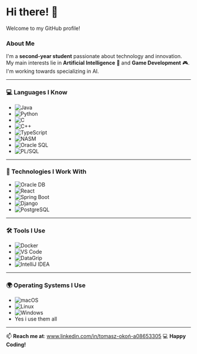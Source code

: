 # Hi there! 👋

Welcome to my GitHub profile! 

### About Me  
I'm a **second-year student** passionate about technology and innovation. My main interests lie in **Artificial Intelligence** 🤖 and **Game Development** 🎮. I'm working towards specializing in AI.

---

### 💻 Languages I Know  
- ![Java](https://img.shields.io/badge/Java-ED8B00?style=for-the-badge&logo=java&logoColor=white)  
- ![Python](https://img.shields.io/badge/Python-3776AB?style=for-the-badge&logo=python&logoColor=white)  
- ![C](https://img.shields.io/badge/C-00599C?style=for-the-badge&logo=c&logoColor=white)  
- ![C++](https://img.shields.io/badge/C++-00599C?style=for-the-badge&logo=cplusplus&logoColor=white)  
- ![TypeScript](https://img.shields.io/badge/TypeScript-3178C6?style=for-the-badge&logo=typescript&logoColor=white)  
- ![NASM](https://img.shields.io/badge/NASM-000000?style=for-the-badge&logo=assembly&logoColor=white)  
- ![Oracle SQL](https://img.shields.io/badge/Oracle_SQL-F80000?style=for-the-badge&logo=oracle&logoColor=white)  
- ![PL/SQL](https://img.shields.io/badge/PL%2FSQL-F80000?style=for-the-badge&logo=oracle&logoColor=white)

---

### 🚀 Technologies I Work With  
- ![Oracle DB](https://img.shields.io/badge/Oracle_DB-F80000?style=for-the-badge&logo=oracle&logoColor=white)  
- ![React](https://img.shields.io/badge/React-61DAFB?style=for-the-badge&logo=react&logoColor=black)  
- ![Spring Boot](https://img.shields.io/badge/Spring_Boot-6DB33F?style=for-the-badge&logo=spring&logoColor=white)  
- ![Django](https://img.shields.io/badge/Django-092E20?style=for-the-badge&logo=django&logoColor=white)  
- ![PostgreSQL](https://img.shields.io/badge/PostgreSQL-4169E1?style=for-the-badge&logo=postgresql&logoColor=white)

---

### 🛠️ Tools I Use  
- ![Docker](https://img.shields.io/badge/Docker-2496ED?style=for-the-badge&logo=docker&logoColor=white)  
- ![VS Code](https://img.shields.io/badge/Visual_Studio_Code-0078D4?style=for-the-badge&logo=visual-studio-code&logoColor=white)  
- ![DataGrip](https://img.shields.io/badge/DataGrip-000000?style=for-the-badge&logo=datagrip&logoColor=white)  
- ![IntelliJ IDEA](https://img.shields.io/badge/IntelliJ%20IDEA-000000?style=for-the-badge&logo=intellij-idea&logoColor=white)  

---

### 🌍 Operating Systems I Use  
- ![macOS](https://img.shields.io/badge/macOS-000000?style=for-the-badge&logo=apple&logoColor=white)
- ![Linux](https://img.shields.io/badge/Linux-FCC624?style=for-the-badge&logo=linux&logoColor=black)  
- ![Windows](https://img.shields.io/badge/Windows-0078D6?style=for-the-badge&logo=windows&logoColor=white)  
- Yes i use them all

---
📫 **Reach me at**: www.linkedin.com/in/tomasz-okoń-a08653305
💻 **Happy Coding!**
